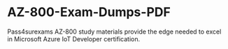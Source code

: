 # AZ-800-Exam-Dumps-PDF
Pass4surexams AZ-800 study materials provide the edge needed to excel in Microsoft Azure IoT Developer certification.
